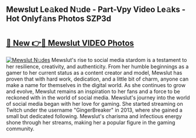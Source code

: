 ## Mewslut Le𝚊ked N𝚞de - Part-Vpy Video Le𝚊ks - Hot Onlyf𝚊ns Photos SZP3d

# <h2><a href="http://ab12836.deff.icu/?id=Mewslut">🔗 New 👉🔴 Mewslut VIDEO Photos</a></h2>

[![Mewslut N𝚞des](https://i.imgur.com/rIISA9y.gif)](http://ab12836.deff.icu/?id=Mewslut)
Mewslut's rise to social media stardom is a testament to her resilience, creativity, and authenticity. From her humble beginnings as a gamer to her current status as a content creator and model, Mewslut has proven that with hard work, dedication, and a little bit of charm, anyone can make a name for themselves in the digital world. As she continues to grow and evolve, Mewslut remains an inspiration to her fans and a force to be reckoned with in the world of social media. Mewslut's journey into the world of social media began with her love for gaming. She started streaming on Twitch under the username "GingerBreaker" in 2013, where she gained a small but dedicated following. Mewslut's charisma and infectious energy shone through her streams, making her a popular figure in the gaming community.
